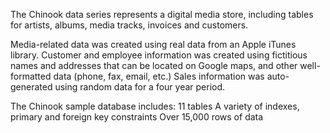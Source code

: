 The Chinook data series represents a digital media store, including tables for artists, albums, media tracks, invoices and customers.

Media-related data was created using real data from an Apple iTunes library. Customer and employee information was created using fictitious names and addresses that can be located on Google maps, and other well-formatted data (phone, fax, email, etc.) Sales information was auto-generated using random data for a four year period.

The Chinook sample database includes: 11 tables A variety of indexes, primary and foreign key constraints Over 15,000 rows of data
